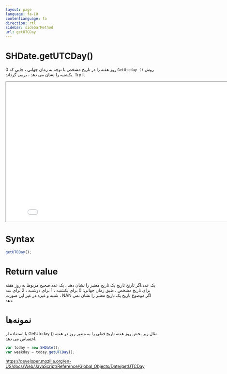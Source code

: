 ```yaml
---
layout: page
language: fa-IR
contentLanguage: fa
direction: rtl
sidebar: sidebarMethod
url: getUTCDay
---
```


# SHDate.getUTCDay()

روش <code dir="ltr">GetUtcday ()</code> روز هفته را در تاریخ مشخص با توجه به زمان جهانی ، جایی که 0 یکشنبه را نشان می دهد ، برمی گرداند.
Try it

<iframe style="width: 830px; height: 460px;" src="/SHDateTime-js/examples/live.html?function=getUTCDay" title="MDN Web Docs Interactive Example" loading="lazy"></iframe>
<br/>

# Syntax

```js
getUTCDay();
```

# Return value

یک عدد.اگر تاریخ تاریخ یک تاریخ معتبر را نشان دهد ، یک عدد صحیح مربوط به روز هفته برای تاریخ مشخص ، طبق زمان جهانی: 0 برای یکشنبه ، 1 برای دوشنبه ، 2 برای سه شنبه و غیره.در غیر این صورت ، NAN اگر موضوع تاریخ یک تاریخ معتبر را نشان نمی دهد.

# نمونه‌ها

با استفاده از GetUtcday ()
مثال زیر بخش روز هفته تاریخ فعلی را به متغیر روز در هفته اختصاص می دهد.

```js
var today = new SHDate();
var weekday = today.getUTCDay();
```

https://developer.mozilla.org/en-US/docs/Web/JavaScript/Reference/Global_Objects/Date/getUTCDay
